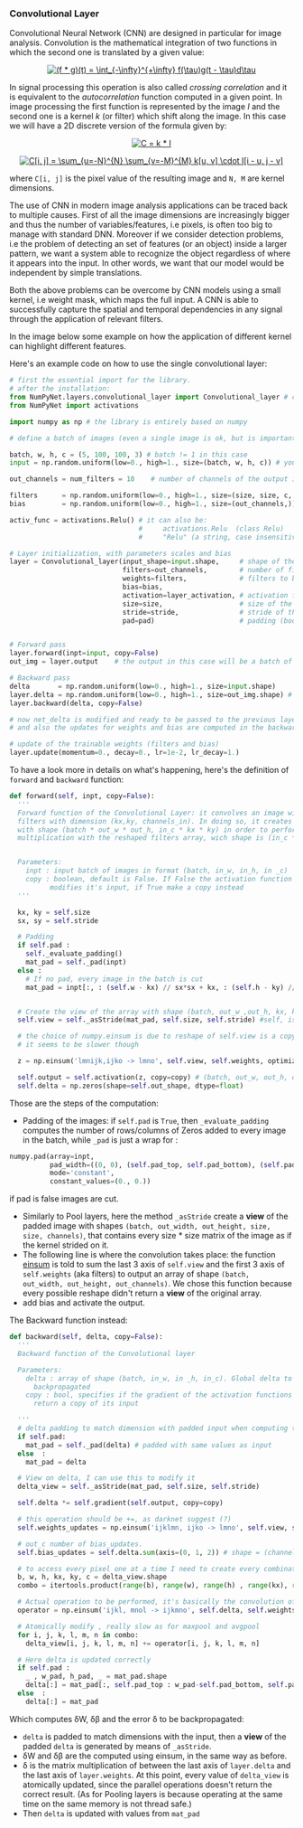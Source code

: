 ### Convolutional Layer


Convolutional Neural Network (CNN) are designed in particular for image analysis.
Convolution is the mathematical integration of two functions in which the second one is translated by a given value:

<p align="center">
<a href="https://www.codecogs.com/eqnedit.php?latex=(f&space;*&space;g)(t)&space;=&space;\int_{-\infty}^{&plus;\infty}&space;f(\tau)g(t&space;-&space;\tau)d\tau" target="_blank"><img src="https://latex.codecogs.com/gif.latex?(f&space;*&space;g)(t)&space;=&space;\int_{-\infty}^{&plus;\infty}&space;f(\tau)g(t&space;-&space;\tau)d\tau" title="(f * g)(t) = \int_{-\infty}^{+\infty} f(\tau)g(t - \tau)d\tau" /></a>
<p>

In signal processing this operation is also called *crossing correlation* and it is equivalent to the *autocorrelation* function computed in a given point.
In image processing the first function is represented by the image $I$ and the second one is a kernel $k$ (or filter) which shift along the image.
In this case we will have a 2D discrete version of the formula given by:

<p align="center">
<a href="https://www.codecogs.com/eqnedit.php?latex=C&space;=&space;k&space;*&space;I" target="_blank"><img src="https://latex.codecogs.com/gif.latex?C&space;=&space;k&space;*&space;I" title="C = k * I" /></a>
</p>

<p align="center">
<a href="https://www.codecogs.com/eqnedit.php?latex=C[i,&space;j]&space;=&space;\sum_{u=-N}^{N}&space;\sum_{v=-M}^{M}&space;k[u,&space;v]&space;\cdot&space;I[i&space;-&space;u,&space;j&space;-&space;v]" target="_blank"><img src="https://latex.codecogs.com/gif.latex?C[i,&space;j]&space;=&space;\sum_{u=-N}^{N}&space;\sum_{v=-M}^{M}&space;k[u,&space;v]&space;\cdot&space;I[i&space;-&space;u,&space;j&space;-&space;v]" title="C[i, j] = \sum_{u=-N}^{N} \sum_{v=-M}^{M} k[u, v] \cdot I[i - u, j - v]" /></a>
</p>

where `C[i, j]` is the pixel value of the resulting image and `N, M` are kernel dimensions.

The use of CNN in modern image analysis applications can be traced back to multiple causes.
First of all the image dimensions are increasingly bigger and thus the number of variables/features, i.e pixels, is often too big to manage with standard DNN.
Moreover if we consider detection problems, i.e the problem of detecting an set of features (or an object) inside a larger pattern, we want a system able to recognize the object regardless of where it appears into the input.
In other words, we want that our model would be independent by simple translations.

Both the above problems can be overcome by CNN models using a small kernel, i.e weight mask, which maps the full input.
A CNN is able to successfully capture the spatial and temporal dependencies in any signal through the application of relevant filters.

In the image below some example on how the application of different kernel can highlight different features.

Here's an example code on how to use the single convolutional layer:

```python
# first the essential import for the library.
# after the installation:
from NumPyNet.layers.convolutional_layer import Convolutional_layer # class import
from NumPyNet import activations

import numpy as np # the library is entirely based on numpy

# define a batch of images (even a single image is ok, but is important that it has all the four dimensions) in the format (batch, width, height, channels)

batch, w, h, c = (5, 100, 100, 3) # batch != 1 in this case
input = np.random.uniform(low=0., high=1., size=(batch, w, h, c)) # you can also import some images from file

out_channels = num_filters = 10    # number of channels of the output image

filters      = np.random.uniform(low=0., high=1., size=(size, size, c, out_channels))
bias         = np.random.uniform(low=0., high=1., size=(out_channels,))

activ_func = activations.Relu() # it can also be:
                                #     activations.Relu  (class Relu)
                                #     "Relu" (a string, case insensitive)

# Layer initialization, with parameters scales and bias
layer = Convolutional_layer(input_shape=input.shape,     # shape of the input, batch included
                            filters=out_channels,        # number of filter to apply
                            weights=filters,             # filters to be applied
                            bias=bias,
                            activation=layer_activation, # activation function
                            size=size,                   # size of the kernel
                            stride=stride,               # stride of the kernel
                            pad=pad)                     # padding (boolean)


# Forward pass
layer.forward(inpt=input, copy=False)
out_img = layer.output    # the output in this case will be a batch of images of shape = (batch, out_width, out_heigth , out_channels)

# Backward pass
delta       = np.random.uniform(low=0., high=1., size=input.shape)     # definition of network delta, to be backpropagated
layer.delta = np.random.uniform(low=0., high=1., size=out_img.shape) # layer delta, ideally coming from the next layer
layer.backward(delta, copy=False)

# now net_delta is modified and ready to be passed to the previous layer.delta
# and also the updates for weights and bias are computed in the backward

# update of the trainable weights (filters and bias)
layer.update(momentum=0., decay=0., lr=1e-2, lr_decay=1.)

```

To have a look more in details on what's happening, here's the definition of `forward` and `backward` function:


```python
def forward(self, inpt, copy=False):
  '''
  Forward function of the Convolutional Layer: it convolves an image with 'channels_out'
  filters with dimension (kx,ky, channels_in). In doing so, it creates a view of the image
  with shape (batch * out_w * out_h, in_c * kx * ky) in order to perform a single matrix
  multiplication with the reshaped filters array, wich shape is (in_c * kx * ky, out_c)


  Parameters:
    inpt : input batch of images in format (batch, in_w, in_h, in _c)
    copy : boolean, default is False. If False the activation function
          modifies it's input, if True make a copy instead
  '''

  kx, ky = self.size
  sx, sy = self.stride

  # Padding
  if self.pad :
    self._evaluate_padding()
    mat_pad = self._pad(inpt)
  else :
    # If no pad, every image in the batch is cut
    mat_pad = inpt[:, : (self.w - kx) // sx*sx + kx, : (self.h - ky) // sy*sy + ky, ...]


  # Create the view of the array with shape (batch, out_w ,out_h, kx, ky, in_c)
  self.view = self._asStride(mat_pad, self.size, self.stride) #self, is used also in backward. Better way?

  # the choice of numpy.einsum is due to reshape of self.view is a copy and not a view
  # it seems to be slower though

  z = np.einsum('lmnijk,ijko -> lmno', self.view, self.weights, optimize=True) + self.bias

  self.output = self.activation(z, copy=copy) # (batch, out_w, out_h, out_c)
  self.delta = np.zeros(shape=self.out_shape, dtype=float)
```

Those are the steps of the computation:

  * Padding of the images: if `self.pad` is `True`, then `_evaluate_padding` computes the number of rows/columns of Zeros added to every image in the batch, while `_pad` is just a wrap for :
  ```python
  numpy.pad(array=inpt,
            pad_width=((0, 0), (self.pad_top, self.pad_bottom), (self.pad_left, self.pad_right), (0, 0)),
            mode='constant',
            constant_values=(0., 0.))
  ```
  if pad is false images are cut.

  * Similarly to Pool layers, here the method `_asStride` create a **view**  of the padded image with shapes `(batch, out_width, out_height, size, size, channels)`, that contains every size * size matrix of the image as if the kernel strided on it.
  * The following line is where the convolution takes place: the function [einsum](https://docs.scipy.org/doc/numpy/reference/generated/numpy.einsum.html) is told to sum the last 3 axis of `self.view` and the first 3 axis of `self.weights` (aka filters) to output an array of shape `(batch, out_width, out_height, out_channels)`. We chose this function because every possible reshape didn't return a **view** of the original array.
  * add bias and activate the output.

The Backward function instead:

```python
def backward(self, delta, copy=False):
  '''
  Backward function of the Convolutional layer

  Parameters:
    delta : array of shape (batch, in_w, in _h, in_c). Global delta to be
      backpropagated
    copy : bool, specifies if the gradient of the activation functions needs to
      return a copy of its input

  '''
  # delta padding to match dimension with padded input when computing the view
  if self.pad:
    mat_pad = self._pad(delta) # padded with same values as input
  else  :
    mat_pad = delta

  # View on delta, I can use this to modify it
  delta_view = self._asStride(mat_pad, self.size, self.stride)

  self.delta *= self.gradient(self.output, copy=copy)

  # this operation should be +=, as darknet suggest (?)
  self.weights_updates = np.einsum('ijklmn, ijko -> lmno', self.view, self.delta)

  # out_c number of bias_updates.
  self.bias_updates = self.delta.sum(axis=(0, 1, 2)) # shape = (channels_out,)

  # to access every pixel one at a time I need to create every combinations of indexes
  b, w, h, kx, ky, c = delta_view.shape
  combo = itertools.product(range(b), range(w), range(h) , range(kx), range(ky), range(c))

  # Actual operation to be performed, it's basically the convolution of self.delta with weights.transpose
  operator = np.einsum('ijkl, mnol -> ijkmno', self.delta, self.weights)

  # Atomically modify , really slow as for maxpool and avgpool
  for i, j, k, l, m, n in combo:
    delta_view[i, j, k, l, m, n] += operator[i, j, k, l, m, n]

  # Here delta is updated correctly
  if self.pad :
    _ , w_pad, h_pad, _ = mat_pad.shape
    delta[:] = mat_pad[:, self.pad_top : w_pad-self.pad_bottom, self.pad_left : h_pad - self.pad_right ,:]
  else  :
    delta[:] = mat_pad
```

Which computes &delta;W, &delta;&beta; and the error &delta; to be backpropagated:

  * `delta` is padded to match dimensions with the input, then a **view** of the padded `delta` is generated by means of `_asStride`.
  * &delta;W and &delta;&beta; are the computed using einsum, in the same way as before.
  * &delta; is the matrix multiplication of between the last axis of `layer.delta` and the last axis of `layer.weights`. At this point, every value of `delta_view` is atomically updated, since the parallel operations doesn't return the correct result. (As for Pooling layers is because operating at the same time on the same memory is not thread safe.)
  * Then `delta` is updated with values from `mat_pad`
